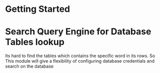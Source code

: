 # Getting Started

# Search Query Engine for Database Tables lookup

Its hard to find the tables which contains the specific word in its rows. So This module will give a flexibility of configuring database credentials and search on the database
